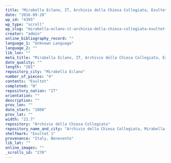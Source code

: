```yaml
---
title: "Mirabella Eclano, IT, Archivio della Chiesa Collegiata, Exultet 1"
date: "2016-09-28"
wp_id: "4395"
wp_type: "scroll"
wp_slug: "mirabella-eclano-it-archivio-della-chiesa-collegiata-exultet-1"
creator: "admin"
online_bibliography_record: ""
language_1: "Unknown Language"
language_2: ""
lib_lon: ""
meta_title: "Mirabella Eclano, IT, Archivio della Chiesa Collegiata, Exultet 1"
date_quality: ""
length: "201"
repository_city: "Mirabella Eclano"
number_of_pieces: "4"
contents: "Exultet"
completed: "N"
repository_nation: "IT"
orientation: ""
description: ""
prov_lon: ""
date_start: "1000"
prov_lat: ""
width: "22.7"
repository: "Archivio della Chiesa Collegiata"
repository_name_and_city: "Archivio della Chiesa Collegiata, Mirabella Eclano IT"
shelfmark: "Exultet 1"
provenance: "Italy, Benevento"
lib_lat: ""
online_images: ""
_scrolls_id: "270"
---
```



